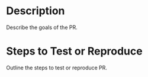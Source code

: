 # Description
Describe the goals of the PR.

# Steps to Test or Reproduce
Outline the steps to test or reproduce PR.
